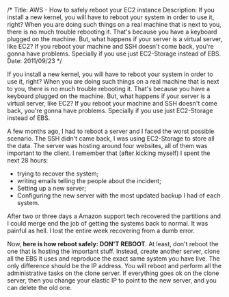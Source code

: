 /*
Title: AWS - How to safely reboot your EC2 instance
Description: If you install a new kernel, you will have to reboot your system in order to use it, right? When you are doing such things on a real machine that is next to you, there is no much trouble rebooting it. That's because you have a keyboard plugged on the machine. But, what happens if your server is a virtual server, like EC2? If you reboot your machine and SSH doesn't come back, you're gonna have problems. Specially if you use just EC2-Storage instead of EBS.
Date: 2011/09/23
*/

If you install a new kernel, you will have to reboot your system in order to use it, right? When you are doing such things on a real machine that is next to you, there is no much trouble rebooting it. That's because you have a keyboard plugged on the machine. But, what happens if your server is a virtual server, like EC2? If you reboot your machine and SSH doesn't come back, you're gonna have problems. Specially if you use just EC2-Storage instead of EBS.

A few months ago, I had to reboot a server and I faced the worst possible scenario. The SSH didn't came back, I was using EC2-Storage to store all the data. The server was hosting around four websites, all of them was important to the client. I remember that (after kicking myself) I spent the next 28 hours:

* trying to recover the system;
* writing emails telling the people about the incident;
* Setting up a new server;
* Configuring the new server with the most updated backup I had of each system.

After two or three days a Amazon support tech recovered the partitions and I could merge end the job of getting the systems back to normal. It was painful as hell. I lost the entire week recovering from a dumb error.

Now, **here is how reboot safely: DON'T REBOOT**. At least, don't reboot the one that is hosting the important stuff. Instead, create another server, clone all the EBS it uses and reproduce the exact same system you have live. The only difference should be the IP address. You will reboot and perform all the administrative tasks on the clone server. If everything goes ok on the clone server, then you change your elastic IP to point to the new server, and you can delete the old one.




